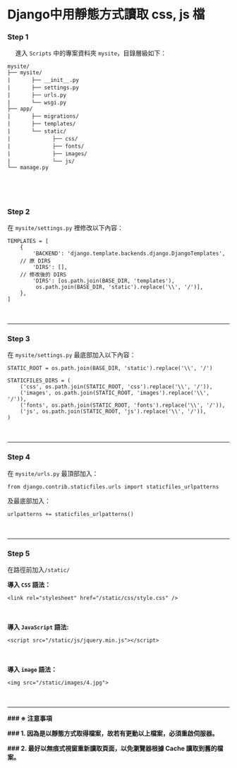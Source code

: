 ﻿# Django中用靜態方式讀取 css, js 檔

### Step 1
　
進入 `Scripts` 中的專案資料夾 `mysite`，目錄層級如下：
　
```
mysite/
├── mysite/
|　　　　├── __init__.py
|　　　　├── settings.py
|　　　　├── urls.py
|　　　　└── wsgi.py
├── app/
|　　　　├── migrations/
|　　　　├── templates/
|　　　　└── static/
|　　　　　　　　├── css/
|　　　　　　　　├── fonts/
|　　　　　　　　├── images/
|　　　　　　　　└── js/
└── manage.py
```
　
------------


### Step 2

在 `mysite/settings.py` 裡修改以下內容：


```
TEMPLATES = [
    {
        'BACKEND': 'django.template.backends.django.DjangoTemplates',
	// 原 DIRS
        'DIRS': [],
	// 修改後的 DIRS
		'DIRS': [os.path.join(BASE_DIR, 'templates'),
         os.path.join(BASE_DIR, 'static').replace('\\', '/')],
    },
]
```
　
 
 

------------


### Step 3

在 `mysite/settings.py` 最底部加入以下內容：

```
STATIC_ROOT = os.path.join(BASE_DIR, 'static').replace('\\', '/')
```
```
STATICFILES_DIRS = (
    ('css', os.path.join(STATIC_ROOT, 'css').replace('\\', '/')),
    ('images', os.path.join(STATIC_ROOT, 'images').replace('\\', '/')),
    ('fonts', os.path.join(STATIC_ROOT, 'fonts').replace('\\', '/')),
    ('js', os.path.join(STATIC_ROOT, 'js').replace('\\', '/')),
)
```
　
 

------------


### Step 4

在 `mysite/urls.py` 最頂部加入：

```from django.contrib.staticfiles.urls import staticfiles_urlpatterns```

及最底部加入：

```urlpatterns += staticfiles_urlpatterns()```

　
 

------------


### Step 5

在路徑前加入`/static/`

**導入 `CSS` 語法：**

```<link rel="stylesheet" href="/static/css/style.css" />```

　

**導入 `JavaScript` 語法:**

```<script src="/static/js/jquery.min.js"></script>```

　

**導入 `image` 語法：**

```<img src="/static/images/4.jpg">```

　
 

------------



**### ※ 注意事項**


**### 1. 因為是以靜態方式取得檔案，故若有更動以上檔案，必須重啟伺服器。**

**### 2. 最好以無痕式視窗重新讀取頁面，以免瀏覽器根據 Cache 讀取到舊的檔案。**